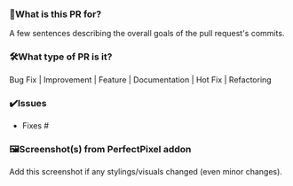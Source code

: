 ### 📜What is this PR for?
A few sentences describing the overall goals of the pull request's commits.

### 🛠️What type of PR is it?
Bug Fix | Improvement | Feature | Documentation | Hot Fix | Refactoring

### ✔️Issues
* Fixes #

### 🖼️Screenshot(s) from PerfectPixel addon
Add this screenshot if any stylings/visuals changed (even minor changes).
